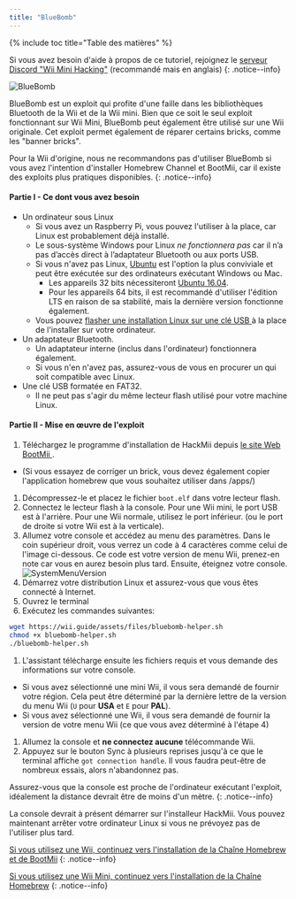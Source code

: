 ```yaml
---
title: "BlueBomb"
---
```


{% include toc title="Table des matières" %}

Si vous avez besoin d'aide à propos de ce tutoriel, rejoignez le [serveur Discord "Wii Mini Hacking"](https://discord.gg/6ryxnkS) (recommandé mais en anglais)
{: .notice--info}

![BlueBomb](/images/bluebomb.png)

BlueBomb est un exploit qui profite d'une faille dans les bibliothèques Bluetooth de la Wii et de la Wii mini. Bien que ce soit le seul exploit fonctionnant sur Wii Mini, BlueBomb peut également être utilisé sur une Wii originale. Cet exploit permet également de réparer certains bricks, comme les "banner bricks".

Pour la Wii d'origine, nous ne recommandons pas d'utiliser BlueBomb si vous avez l'intention d'installer Homebrew Channel et BootMii, car il existe des exploits plus pratiques disponibles.
{: .notice--info}

#### Partie I - Ce dont vous avez besoin
- Un ordinateur sous Linux
  - Si vous avez un Raspberry Pi, vous pouvez l'utiliser à la place, car Linux est probablement déjà installé.
  - Le sous-système Windows pour Linux *ne fonctionnera pas* car il n’a pas d’accès direct à l’adaptateur Bluetooth ou aux ports USB.
  - Si vous n'avez pas Linux, [Ubuntu](https://ubuntu.com/download/desktop) est l'option la plus conviviale et peut être exécutée sur des ordinateurs exécutant Windows ou Mac.
    - Les appareils 32 bits nécessiteront [Ubuntu 16.04](http://releases.ubuntu.com/16.04/).
    - Pour les appareils 64 bits, il est recommandé d'utiliser l'édition LTS en raison de sa stabilité, mais la dernière version fonctionne également.
  - Vous pouvez [ flasher une installation Linux sur une clé USB ](https://ubuntu.com/tutorials/tutorial-create-a-usb-stick-on-windows#1-overview) à la place de l'installer sur votre ordinateur.
- Un adaptateur Bluetooth.
  - Un adaptateur interne (inclus dans l'ordinateur) fonctionnera également.
  - Si vous n'en n'avez pas, assurez-vous de vous en procurer un qui soit compatible avec Linux.
- Une clé USB formatée en FAT32.
  - Il ne peut pas s'agir du même lecteur flash utilisé pour votre machine Linux.

#### Partie II - Mise en œuvre de l'exploit
1. Téléchargez le programme d'installation de HackMii depuis [ le site Web BootMii ](https://bootmii.org/download/).
- (Si vous essayez de corriger un brick, vous devez également copier l'application homebrew que vous souhaitez utiliser dans /apps/)
1. Décompressez-le et placez le fichier `boot.elf` dans votre lecteur flash.
1. Connectez le lecteur flash à la console. Pour une Wii mini, le port USB est à l'arrière. Pour une Wii normale, utilisez le port inférieur. (ou le port de droite si votre Wii est à la verticale).
1. Allumez votre console et accédez au menu des paramètres. Dans le coin supérieur droit, vous verrez un code à 4 caractères comme celui de l'image ci-dessous. Ce code est votre version de menu Wii, prenez-en note car vous en aurez besoin plus tard. Ensuite, éteignez votre console. ![SystemMenuVersion](/images/Wii/SystemMenuVersion.png)
1. Démarrez votre distribution Linux et assurez-vous que vous êtes connecté à Internet.
1. Ouvrez le terminal
1. Exécutez les commandes suivantes:
```bash
wget https://wii.guide/assets/files/bluebomb-helper.sh
chmod +x bluebomb-helper.sh
./bluebomb-helper.sh
```
1. L'assistant télécharge ensuite les fichiers requis et vous demande des informations sur votre console.
  - Si vous avez sélectionné une mini Wii, il vous sera demandé de fournir votre région. Cela peut être déterminé par la dernière lettre de la version du menu Wii (`U` pour **USA** et `E` pour **PAL**).
  - Si vous avez sélectionné une Wii, il vous sera demandé de fournir la version de votre menu Wii (ce que vous avez déterminé à l'étape 4)
1. Allumez la console et **ne connectez aucune** télécommande Wii.
1. Appuyez sur le bouton Sync à plusieurs reprises jusqu'à ce que le terminal affiche `got connection handle`. Il vous faudra peut-être de nombreux essais, alors n'abandonnez pas.

Assurez-vous que la console est proche de l'ordinateur exécutant l'exploit, idéalement la distance devrait être de moins d'un mètre.
{: .notice--info}

La console devrait à présent démarrer sur l'installeur HackMii. Vous pouvez maintenant arrêter votre ordinateur Linux si vous ne prévoyez pas de l'utiliser plus tard.

[Si vous utilisez une Wii, continuez vers l'installation de la Chaîne Homebrew et de BootMii](hbc)
{: .notice--info}

[Si vous utilisez une Wii Mini, continuez vers l'installation de la Chaîne Homebrew](hbc-mini)
{: .notice--info}
